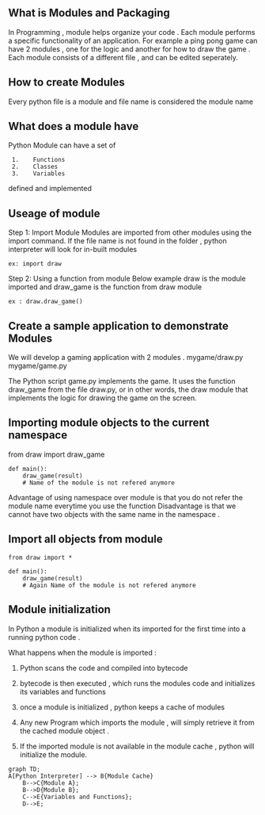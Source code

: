 ## What is Modules and Packaging 
In Programming , module helps organize your code . Each module performs a specific functionality of an application. 
For example a ping pong game can have 2 modules , one for the logic and another for how to draw the game . 
Each module consists of a different file , and can be edited seperately.

## How to create Modules

Every python file is a module and file name is considered the module name

## What does a module have

Python Module can have a set of

     1.    Functions
     2.    Classes
     3.    Variables
    
defined and implemented 

## Useage of module

Step 1: Import Module
Modules are imported from other modules using the import command.
If the file name is not found in the folder , python interpreter will look for  in-built modules

    ex: import draw

Step 2: Using a function from module 
Below example draw is the module imported and draw_game is the function from draw module

    ex : draw.draw_game()


## Create a sample application to demonstrate Modules 

We will develop a gaming application with 2 modules .
mygame/draw.py
mygame/game.py

The Python script game.py implements the game. It uses the function draw_game from the file draw.py, or in other words, the draw module that implements the logic for drawing the game on the screen.

## Importing module objects to the current namespace

from draw import draw_game


    def main():
        draw_game(result) 
        # Name of the module is not refered anymore

Advantage of using namespace over module is that you do not refer the module name everytime you use the function
Disadvantage is that we cannot have two objects with the same name in the namespace .

## Import all objects from module
    from draw import *

    def main():
        draw_game(result) 
        # Again Name of the module is not refered anymore

## Module initialization

In Python a module is initialized when its imported for the first time into a running python code .

What happens when the module is imported :

1.  Python scans the code and compiled into bytecode
2.  bytecode is then executed , which runs the modules code and initializes its variables and functions
3.  once a module is initialized , python keeps a cache of modules

4.  Any new Program which imports the module , will simply retrieve it from the cached module object .
5.  If the imported module is not available in the module cache , python will initialize the module.
   


```mermaid
graph TD;
A[Python Interpreter] --> B{Module Cache}
    B-->C{Module A};
    B-->D{Module B};
    C-->E{Variables and Functions};
    D-->E;
```

